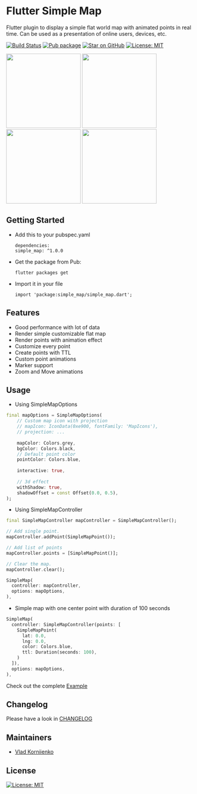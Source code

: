 # Flutter Simple Map

Flutter plugin to display a simple flat world map with animated points in real time.
Can be used as a presentation of online users, devices, etc.

[![Build Status](https://github.com/tiamo/flutter-simple-map/actions/workflows/ci.yml/badge.svg)](https://github.com/tiamo/flutter-simple-map)
[![Pub package](https://img.shields.io/pub/v/simple_map.svg)](https://pub.dartlang.org/packages/simple_map)
[![Star on GitHub](https://img.shields.io/github/stars/tiamo/flutter-simple-map.svg?style=flat&logo=github&colorB=deeppink&label=stars)](https://github.com/tiamo/flutter-simple-map)
[![License: MIT](https://img.shields.io/badge/license-MIT-purple.svg)](https://opensource.org/licenses/MIT)

<img src="https://github.com/tiamo/flutter-simple-map/raw/main/screens/1.gif" width="200">
<img src="https://github.com/tiamo/flutter-simple-map/raw/main/screens/2.gif" width="200">
<img src="https://github.com/tiamo/flutter-simple-map/raw/main/screens/3.gif" width="200">
<img src="https://github.com/tiamo/flutter-simple-map/raw/main/screens/4.gif" width="200">

## Getting Started

* Add this to your pubspec.yaml
  ```
  dependencies:
  simple_map: ^1.0.0
  ```
* Get the package from Pub:
  ```
  flutter packages get
  ```
* Import it in your file
  ```
  import 'package:simple_map/simple_map.dart';
  ```

## Features

* Good performance with lot of data
* Render simple customizable flat map
* Render points with animation effect
* Customize every point
* Create points with TTL
* Custom point animations
* Marker support
* Zoom and Move animations

## Usage

* Using SimpleMapOptions
```dart
final mapOptions = SimpleMapOptions(
    // Custom map icon with projection
    // mapIcon: IconData(0xe900, fontFamily: 'MapIcons'),
    // projection: ...
  
    mapColor: Colors.grey,
    bgColor: Colors.black,
    // Default point color
    pointColor: Colors.blue,
    
    interactive: true,
    
    // 3d effect
    withShadow: true,
    shadowOffset = const Offset(0.0, 0.5),
);
```

* Using SimpleMapController
```dart
final SimpleMapController mapController = SimpleMapController();

// Add single point.
mapController.addPoint(SimpleMapPoint());

// Add list of points
mapController.points = [SimpleMapPoint()];

// Clear the map.
mapController.clear();

SimpleMap(
  controller: mapController,
  options: mapOptions,
),
```

* Simple map with one center point with duration of 100 seconds
```dart
SimpleMap(
  controller: SimpleMapController(points: [
    SimpleMapPoint(
      lat: 0.0,
      lng: 0.0,
      color: Colors.blue,
      ttl: Duration(seconds: 100),
    )
  ]),
  options: mapOptions,
),
```

Check out the complete [Example](https://github.com/tiamo/flutter-simple-map/tree/master/example)

## Changelog

Please have a look in [CHANGELOG](CHANGELOG.md)

## Maintainers
 
* [Vlad Korniienko](https://github.com/tiamo)
 
## License

[![License: MIT](https://img.shields.io/badge/license-MIT-purple.svg)](https://opensource.org/licenses/MIT)
